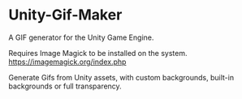 # Unity-Gif-Maker
A GIF generator for the Unity Game Engine.

Requires Image Magick to be installed on the system.
https://imagemagick.org/index.php

Generate Gifs from Unity assets, with custom backgrounds, built-in backgrounds or full transparency.


